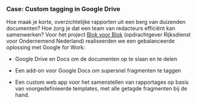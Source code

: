 ### Case: Custom tagging in Google Drive

Hoe maak je korte, overzichtelijke rapporten uit een berg van duizenden documenten? Hoe zorg je dat een team van redacteurs effici&euml;nt kan samenwerken?
Voor het project [Blok voor Blok](/#portfolio-blok-voor-blok) (opdrachtgever Rijksdienst voor Ondernemend Nederland) realiseerden we een gebalanceerde oplossing met Google for Work:

+ Google Drive en Docs om de documenten op te slaan en te delen

+ Een add-on voor Google Docs om supersnel fragmenten te taggen

+ Een custom web app voor het samenstellen van rapportages op basis van voorgedefinieerde templates, met alle getagde fragmenten bij de hand. 
